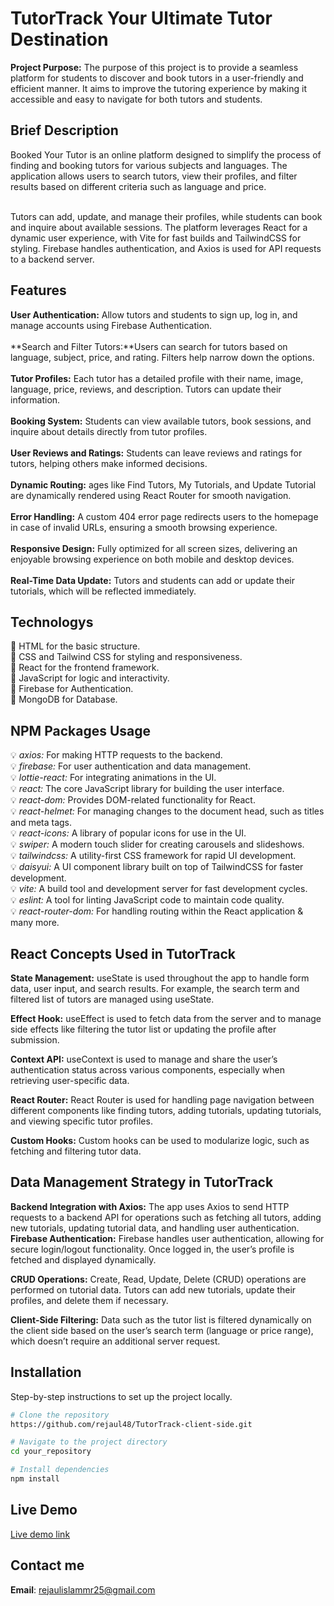 
# **TutorTrack** Your Ultimate Tutor Destination

**Project Purpose:** The purpose of this project is to provide a seamless platform for students to discover and book tutors in a user-friendly and efficient manner. It aims to improve the tutoring experience by making it accessible and easy to navigate for both tutors and students.

## Brief Description

Booked Your Tutor is an online platform designed to simplify the process of finding and booking tutors for various subjects and languages. The application allows users to search tutors, view their profiles, and filter results based on different criteria such as language and price. <br> <br>

Tutors can add, update, and manage their profiles, while students can book and inquire about available sessions. The platform leverages React for a dynamic user experience, with Vite for fast builds and TailwindCSS for styling. Firebase handles authentication, and Axios is used for API requests to a backend server.

## Features

 **User Authentication:** Allow tutors and students to sign up, log in, and manage accounts using Firebase Authentication.<br>  
 **Search and Filter Tutors:**Users can search for tutors based on language, subject, price, and rating. Filters help narrow down the options.<br>  
 **Tutor Profiles:** Each tutor has a detailed profile with their name, image, language, price, reviews, and description. Tutors can update their information.<br>  
 **Booking System:** Students can view available tutors, book sessions, and inquire about details directly from tutor profiles.<br>  
 **User Reviews and Ratings:** Students can leave reviews and ratings for tutors, helping others make informed decisions.<br>  
 **Dynamic Routing:** ages like Find Tutors, My Tutorials, and Update Tutorial are dynamically rendered using React Router for smooth navigation.<br>  
️ **Error Handling:** A custom 404 error page redirects users to the homepage in case of invalid URLs, ensuring a smooth browsing experience.<br>  
 **Responsive Design:** Fully optimized for all screen sizes, delivering an enjoyable browsing experience on both mobile and desktop devices.<br>  
 **Real-Time Data Update:** Tutors and students can add or update their tutorials, which will be reflected immediately.<br>


## Technologys
🔵 HTML for the basic structure. <br>
🔵 CSS and Tailwind CSS for styling and responsiveness. <br>
🔵 React for the frontend framework. <br>
🔵 JavaScript for logic and interactivity. <br>
🔵 Firebase for Authentication. <br>
🔵 MongoDB for Database. <br>

## NPM Packages Usage

💡 *axios:* For making HTTP requests to the backend.<br>
💡 *firebase:* For user authentication and data management.<br>
💡 *lottie-react:* For integrating animations in the UI.<br>
💡 *react:* The core JavaScript library for building the user interface.<br>
💡 *react-dom:* Provides DOM-related functionality for React.<br>
💡 *react-helmet:* For managing changes to the document head, such as titles and meta tags.<br>
💡 *react-icons:* A library of popular icons for use in the UI.<br>
💡 *swiper:* A modern touch slider for creating carousels and slideshows.<br>
💡 *tailwindcss:* A utility-first CSS framework for rapid UI development.<br>
💡 *daisyui:* A UI component library built on top of TailwindCSS for faster development.<br>
💡 *vite:* A build tool and development server for fast development cycles.<br>
💡 *eslint:* A tool for linting JavaScript code to maintain code quality.<br>
💡 *react-router-dom:* For handling routing within the React application & many more.<br>

## React Concepts Used in TutorTrack

**State Management:** useState is used throughout the app to handle form data, user input, and search results. For example, the search term and filtered list of tutors are managed using useState.<br>

**Effect Hook:** useEffect is used to fetch data from the server and to manage side effects like filtering the tutor list or updating the profile after submission.<br>

**Context API:** useContext is used to manage and share the user’s authentication status across various components, especially when retrieving user-specific data.<br>

**React Router:** React Router is used for handling page navigation between different components like finding tutors, adding tutorials, updating tutorials, and viewing specific tutor profiles.<br>

**Custom Hooks:** Custom hooks can be used to modularize logic, such as fetching and filtering tutor data.<br>


## Data Management Strategy in TutorTrack

**Backend Integration with Axios:** The app uses Axios to send HTTP requests to a backend API for operations such as fetching all tutors, adding new tutorials, updating tutorial data, and handling user authentication.<br>
**Firebase Authentication:** Firebase handles user authentication, allowing for secure login/logout functionality. Once logged in, the user’s profile is fetched and displayed dynamically.<br>

**CRUD Operations:** Create, Read, Update, Delete (CRUD) operations are performed on tutorial data. Tutors can add new tutorials, update their profiles, and delete them if necessary.<br>
 
**Client-Side Filtering:** Data such as the tutor list is filtered dynamically on the client side based on the user’s search term (language or price range), which doesn’t require an additional server request.<br>
 

## Installation

Step-by-step instructions to set up the project locally.

```bash
# Clone the repository
https://github.com/rejaul48/TutorTrack-client-side.git

# Navigate to the project directory
cd your_repository

# Install dependencies
npm install

```
## Live Demo
[Live demo link](https://tutortrack-48.web.app)

## Contact me
**Email**: [rejaulislammr25@gmail.com](mailto:rejaulislammr25@gmail.com)



